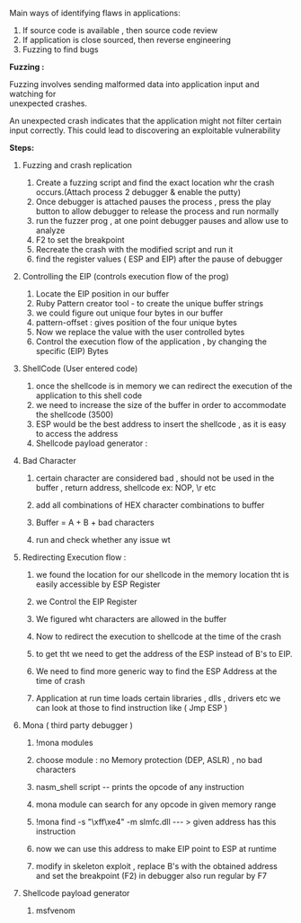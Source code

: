 Main ways of identifying flaws in applications:

1. If source code is available , then source code review 
2. If application is close sourced, then reverse engineering
3. Fuzzing to find bugs

**Fuzzing :**

Fuzzing involves sending malformed data into application input and watching for  
 unexpected crashes.

An unexpected crash indicates that the application might not filter certain input correctly. This could lead to discovering an exploitable vulnerability

**Steps:**

1. Fuzzing and crash replication
   1. Create a fuzzing script and find the exact location whr the crash occurs.\(Attach process 2 debugger & enable the putty\)
   2. Once debugger is attached pauses the process , press the play button to allow debugger to release the process and run normally
   3. run the fuzzer prog , at one point debugger pauses and allow use to analyze
   4. F2 to set the breakpoint
   5. Recreate the crash with the modified script and run it
   6. find the register values \( ESP and EIP\) after the pause of debugger
2. Controlling the EIP \(controls execution flow of the prog\)
   1. Locate the EIP position in our buffer
   2. Ruby Pattern creator tool - to create the unique buffer strings
   3. we could figure out unique four bytes in our buffer
   4. pattern-offset : gives position of the four unique bytes
   5. Now we replace the value with the user controlled bytes 
   6. Control the execution flow of the application , by changing the specific \(EIP\) Bytes
3. ShellCode \(User entered code\)
   1. once the shellcode is in memory we can redirect the execution of the application to this shell code
   2. we need to increase the size of the buffer in order to accommodate the shellcode \(3500\)
   3. ESP would be the best address to insert the shellcode , as it is easy to access the address
   4. Shellcode payload generator : 
4. Bad Character

   1. certain character are considered bad , should not be used in the buffer , return address, shellcode  ex: NOP, \r etc

   2. add all combinations of HEX character combinations to buffer

   3. Buffer = A + B + bad characters

   4. run and check whether any issue wt

5. Redirecting Execution flow :

   1. we found the location for our shellcode in the memory location tht is easily accessible by ESP Register

   2. we Control the EIP Register

   3. We figured wht characters are allowed in the buffer

   4. Now to redirect the execution to shellcode at the time of the crash

   5. to get tht we need to get the address of the ESP instead of B's to EIP.

   6. We need to find more generic way to find the ESP Address at the time of crash

   7. Application at run time loads certain libraries , dlls , drivers etc we can look at those to find instruction like \( Jmp ESP \)

6. Mona \( third party debugger \)

   1. !mona modules

   2. choose module : no Memory protection \(DEP, ASLR\) , no bad characters

   3. nasm\_shell script -- prints the opcode of any instruction

   4. mona module can search for any opcode in given memory range

   5. !mona find -s "\xff\xe4" -m slmfc.dll   --- &gt; given address has this instruction

   6. now we can use this address to make EIP point to ESP at runtime

   7. modify in skeleton exploit , replace B's with the obtained address and set the breakpoint \(F2\) in debugger also run regular by F7

7. Shellcode payload generator

   1. msfvenom



